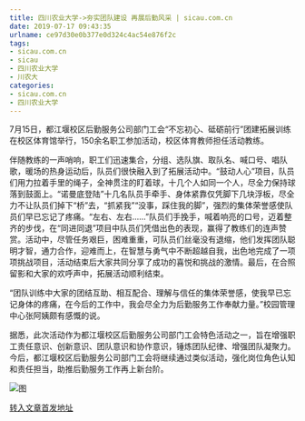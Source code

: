 ```yaml
---
title: 四川农业大学->夯实团队建设 再展后勤风采 | sicau.com.cn
date: 2019-07-17 09:43:35
urlname: ce97d30e0b377e0d324c4ac54e876f2c
tags: 
- sicau.com.cn
- sicau
- 四川农业大学
- 川农大
categories:
- sicau.com.cn
- 四川农业大学
---
```



7月15日，都江堰校区后勤服务公司部门工会“不忘初心、砥砺前行”团建拓展训练在校区体育馆举行，150余名职工参加活动，校区体育教师担任活动教练。

伴随教练的一声哨响，职工们迅速集合，分组、选队旗、取队名、喊口号、唱队歌，暖场的热身运动后，队员们很快融入到了拓展活动中。“鼓动人心”项目，队员们用力拉着手里的绳子，全神贯注的盯着球，十几个人如同一个人，尽全力保持球落到鼓面上。“诺曼底登陆”十几名队员手牵手、身体紧靠仅凭脚下几块浮板，尽全力不让队员们掉下“桥”去，“抓紧我”“没事，踩住我的脚”，强烈的集体荣誉感使队员们早已忘记了疼痛。“左右、左右......”队员们手挽手，喊着响亮的口号，迈着整齐的步伐，在“同进同退”项目中队员们凭借出色的表现，赢得了教练们的连声赞赏。活动中，尽管任务艰巨，困难重重，可队员们丝毫没有退缩，他们发挥团队聪明才智，通力合作，迎难而上，在智慧与勇气中不断超越自我，出色地完成了一项项挑战项目，活动结束后大家共同分享了成功的喜悦和挑战的激情。最后，在合照留影和大家的欢呼声中，拓展活动顺利结束。

“团队训练中大家的团结互助、相互配合、理解与信任的集体荣誉感，使我早已忘记身体的疼痛，在今后的工作中，我会尽全力为后勤服务工作奉献力量。”校园管理中心张阿姨颇有感慨的说。

据悉，此次活动作为都江堰校区后勤服务公司部门工会特色活动之一，旨在增强职工责任意识、创新意识、团队意识和协作意识，锤炼团队纪律、增强团队凝聚力。今后，都江堰校区后勤服务公司部门工会将继续通过类似活动，强化岗位角色认知和责任担当，助推后勤服务工作再上新台阶。



![图](https://news.sicau.edu.cn/__local/1/D9/A8/63C69A51F357318AACCB570401B_9391310D_10BC5.png)

[转入文章首发地址](https://news.sicau.edu.cn/info/1078/52598.htm)